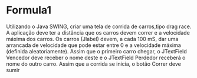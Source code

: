# Formula1

Utilizando o Java SWING, criar uma tela de corrida de carros,tipo drag race.
A aplicação deve ter a distância que os carros devem correr e
a velocidade máxima dos carros. Os carros (Jlabel) devem, a
cada 100 mS, dar uma arrancada de velocidade que pode estar
entre 0 e a velocidade máxima (definida aleatoriamente).
Assim que o primeiro carro chegar, o JTextField Vencedor
deve receber o nome deste e o JTextField Perdedor receberá
o nome do outro carro. Assim que a corrida se inicia, o botão
Correr deve sumir
